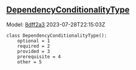 ## [DependencyConditionalityType](https://github.com/spdx/spdx-3-model/blob/main/model/Software/Vocabularies/DependencyConditionalityType.md)
Model: [8dff2a3](https://github.com/spdx/spdx-3-model/commit/8dff2a3243c9e00e1eb170fac749450a845ccdd6) 2023-07-28T22:15:03Z
```
class DependencyConditionalityType():
    optional = 1
    required = 2
    provided = 3
    prerequisite = 4
    other = 5
```
